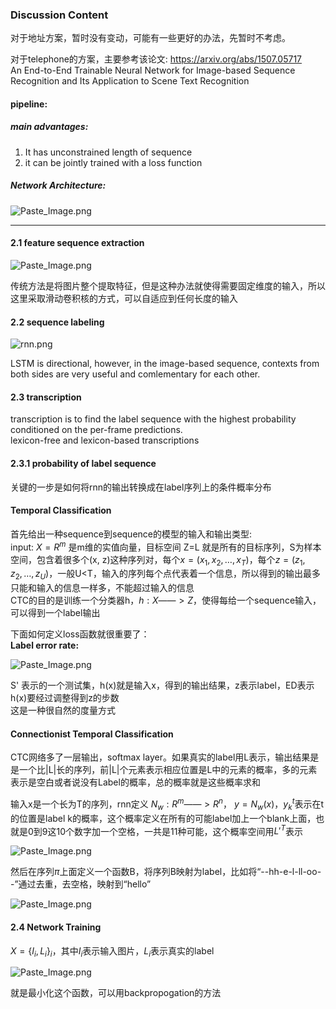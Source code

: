 ### Discussion Content

对于地址方案，暂时没有变动，可能有一些更好的办法，先暂时不考虑。  

对于telephone的方案，主要参考该论文:  https://arxiv.org/abs/1507.05717  
An End-to-End Trainable Neural Network for Image-based Sequence Recognition and Its Application to Scene Text Recognition

#### pipeline:  
##### main advantages:  
1. It has unconstrained length of sequence  
2. it can be jointly trained with a loss function  

##### Network Architecture:  
![Paste_Image.png](http://upload-images.jianshu.io/upload_images/3623720-879d229c8f8b92df.png?imageMogr2/auto-orient/strip%7CimageView2/2/w/1240)

- - -
#### 2.1 feature sequence extraction

![Paste_Image.png](http://upload-images.jianshu.io/upload_images/3623720-0abbf42c01a71bdb.png?imageMogr2/auto-orient/strip%7CimageView2/2/w/1240)

传统方法是将图片整个提取特征，但是这种办法就使得需要固定维度的输入，所以这里采取滑动卷积核的方式，可以自适应到任何长度的输入

#### 2.2 sequence labeling

![rnn.png](http://upload-images.jianshu.io/upload_images/3623720-46482708700bbf76.png?imageMogr2/auto-orient/strip%7CimageView2/2/w/1240)

LSTM is directional, however, in the image-based sequence, contexts from both sides are very useful and comlementary for each other.

#### 2.3 transcription  

transcription is to find the label sequence with the highest probability conditioned on the per-frame predictions.  
lexicon-free and lexicon-based transcriptions

#### 2.3.1 probability of label sequence  
关键的一步是如何将rnn的输出转换成在label序列上的条件概率分布  

#### Temporal Classification
首先给出一种sequence到sequence的模型的输入和输出类型:  
input: $X=R^m$ 是m维的实值向量，目标空间 Z=L 就是所有的目标序列，S为样本空间，包含着很多个(x, z)这种序列对，每个$x = (x_1, x_2, \dots, x_T)$，每个$z = (z_1, z_2, \dots, z_U)$，一般U<T，输入的序列每个点代表着一个信息，所以得到的输出最多只能和输入的信息一样多，不能超过输入的信息  
CTC的目的是训练一个分类器h，$h: X ——> Z$，使得每给一个sequence输入，可以得到一个label输出  

下面如何定义loss函数就很重要了：  
**Label error rate:**

![Paste_Image.png](http://upload-images.jianshu.io/upload_images/3623720-769ba6330f23fc4b.png?imageMogr2/auto-orient/strip%7CimageView2/2/w/1240)


S' 表示的一个测试集，h(x)就是输入x，得到的输出结果，z表示label，ED表示h(x)要经过调整得到z的步数  
这是一种很自然的度量方式  
#### Connectionist Temporal Classification  
CTC网络多了一层输出，softmax layer。如果真实的label用L表示，输出结果是是一个比|L|长的序列，前|L|个元素表示相应位置是L中的元素的概率，多的元素表示是空白或者说没有Label的概率，总的概率就是这些概率求和  

输入x是一个长为T的序列，rnn定义 $N_w: R^m ——> R^n$，
$y = N_w(x)$，$y_k^t$表示在t的位置是label k的概率，这个概率定义在所有的可能label加上一个blank上面，也就是0到9这10个数字加一个空格，一共是11种可能，这个概率空间用$L'^T$表示

 ![Paste_Image.png](http://upload-images.jianshu.io/upload_images/3623720-d6e5296245bd84c4.png?imageMogr2/auto-orient/strip%7CimageView2/2/w/1240)

然后在序列$\pi$上面定义一个函数B，将序列B映射为label，比如将“--hh-e-l-ll-oo--”通过去重，去空格，映射到“hello”

![Paste_Image.png](http://upload-images.jianshu.io/upload_images/3623720-832945e5b7d6836e.png?imageMogr2/auto-orient/strip%7CimageView2/2/w/1240)

#### 2.4 Network Training
$X = \{ I_i, L_i\}_i$，其中$I_i$表示输入图片，$L_i$表示真实的label

![Paste_Image.png](http://upload-images.jianshu.io/upload_images/3623720-1b74bbf2169b6a51.png?imageMogr2/auto-orient/strip%7CimageView2/2/w/1240)

就是最小化这个函数，可以用backpropogation的方法
